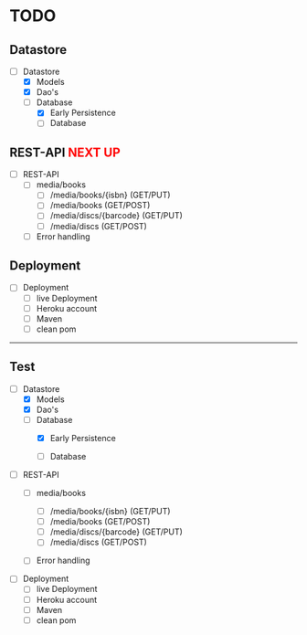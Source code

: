 # TODO

## Datastore
* [ ] Datastore
  * [x] Models
  * [x] Dao's
  * [ ] Database
    * [x] Early Persistence
    * [ ] Database

## REST-API <span style="color:red">NEXT UP</span> 
* [ ] REST-API
  * [ ] media/books
    * [ ] /media/books/{isbn}     (GET/PUT)
    * [ ] /media/books            (GET/POST)
    * [ ] /media/discs/{barcode}  (GET/PUT)
    * [ ] /media/discs            (GET/POST)
  * [ ] Error handling

## Deployment
* [ ] Deployment
  * [ ] live Deployment
  * [ ] Heroku account
  * [ ] Maven
   * [ ] clean pom

---
## Test
* [ ] Datastore
  * [x] Models
  * [x] Dao's
  * [ ] Database
    * [x] Early Persistence
    * [ ] Database


* [ ] REST-API
  * [ ] media/books
    * [ ] /media/books/{isbn}     (GET/PUT)
    * [ ] /media/books            (GET/POST)
    * [ ] /media/discs/{barcode}  (GET/PUT)
    * [ ] /media/discs            (GET/POST)
  * [ ] Error handling


* [ ] Deployment
  * [ ] live Deployment
  * [ ] Heroku account
  * [ ] Maven
   * [ ] clean pom
